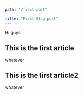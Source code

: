 ```yaml
---
path: "/first-post"

title: "First Blog post"
---
```


Hi guys

## This is the first article

whatever

## This is the first article2

whatever
